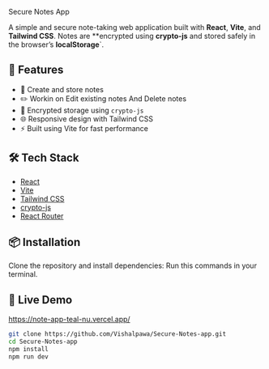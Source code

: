 Secure Notes App

A simple and secure note-taking web application built with **React**, **Vite**, and **Tailwind CSS**. Notes are **encrypted using **crypto-js** and stored safely in the browser’s **localStorage**`.

## 🚀 Features

- 📝 Create and store notes
- ✏️ Workin on Edit existing notes And Delete notes
- 🔐 Encrypted storage using `crypto-js`
- 🌐 Responsive design with Tailwind CSS
- ⚡️ Built using Vite for fast performance

## 🛠 Tech Stack

- [React](https://reactjs.org/)
- [Vite](https://vitejs.dev/)
- [Tailwind CSS](https://tailwindcss.com/)
- [crypto-js](https://github.com/brix/crypto-js)
- [React Router](https://reactrouter.com/)
 
## 📦 Installation

Clone the repository and install dependencies:
Run this commands in your terminal.



## 🔗 Live Demo

https://note-app-teal-nu.vercel.app/

```bash
git clone https://github.com/Vishalpawa/Secure-Notes-app.git
cd Secure-Notes-app
npm install
npm run dev
